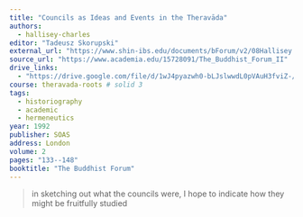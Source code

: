 ```yaml
---
title: "Councils as Ideas and Events in the Theravāda"
authors:
  - hallisey-charles
editor: "Tadeusz Skorupski"
external_url: "https://www.shin-ibs.edu/documents/bForum/v2/08Hallisey.pdf"
source_url: "https://www.academia.edu/15728091/The_Buddhist_Forum_II"
drive_links:
  - "https://drive.google.com/file/d/1wJ4pyazwh0-bLJslwwdL0pVAuH3fviZ-/view?usp=drivesdk"
course: theravada-roots # solid 3
tags:
  - historiography
  - academic
  - hermeneutics
year: 1992
publisher: SOAS
address: London
volume: 2
pages: "133--148"
booktitle: "The Buddhist Forum"
---
```


> in sketching out what the councils were, I hope to indicate how they might be fruitfully studied
